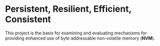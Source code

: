 # Persistent, Resilient, Efficient, Consistent

This project is the basis for examining and evaluating mechanisms for providing enhanced use of
byte addressable non-volatile memory (**NVM**).
